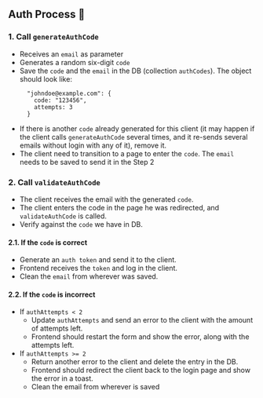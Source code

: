 ## Auth Process 🔐

### 1. Call `generateAuthCode`

  - Receives an `email` as parameter
  - Generates a random six-digit `code`
  - Save the `code` and the `email` in the DB (collection `authCodes`).
       The object should look like:
       ```
         "johndoe@example.com": {
           code: "123456",
           attempts: 3
         }
       ```
  - If there is another `code` already generated for this client (it may happen if the client calls `generateAuthCode` several times, and it re-sends several emails without login with any of it), remove it.
  - The client need to transition to a page to enter the `code`. The `email` needs to be saved to send it in the Step 2

### 2. Call `validateAuthCode`
  - The client receives the email with the generated `code`.
  - The client enters the code in the page he was redirected, and `validateAuthCode` is called.
  - Verify against the `code` we have in DB.

#### 2.1. If the `code` is correct

  - Generate an `auth token` and send it to the client.
  - Frontend receives the `token` and log in the client.
  - Clean the `email` from wherever was saved.

#### 2.2. If the `code` is incorrect

  - If `authAttempts < 2`
    - Update `authAttempts` and send an error to the client with the amount of attempts left.
    - Frontend should restart the form and show the error, along with the attempts left.
  - If `authAttempts >= 2` 
    - Return another error to the client and delete the entry in the DB.
    - Frontend should redirect the client back to the login page and show the error in a toast.
    - Clean the email from wherever is saved
